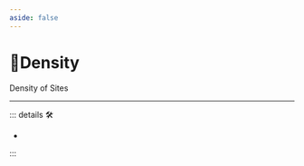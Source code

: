 ```yaml
---
aside: false
---
```

# 🔻<via>Density</via>

Density of Sites

---

<!-- =================================================== -->
<!-- =================================================== -->
<!-- =================================================== -->
<!-- =================================================== -->
<!-- =================================================== -->
::: details 🛠

-

:::
